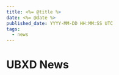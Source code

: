 ```yaml
---
title: <%= @title %>
date: <%= @date %>
published_date: YYYY-MM-DD HH:MM:SS UTC
tags:
  - news
---
```


# UBXD News
